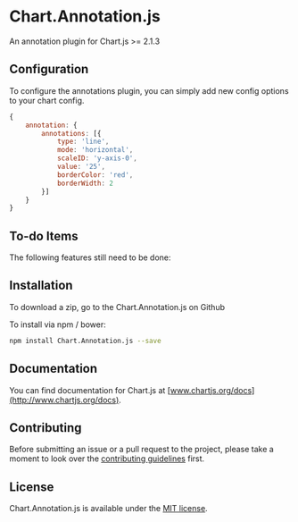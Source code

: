 # Chart.Annotation.js

An annotation plugin for Chart.js >= 2.1.3


## Configuration

To configure the annotations plugin, you can simply add new config options to your chart config.

```javascript
{
	annotation: {
		annotations: [{
			type: 'line',
			mode: 'horizontal',
			scaleID: 'y-axis-0',
			value: '25',
			borderColor: 'red',
			borderWidth: 2
		}]
	}
}
```

## To-do Items
The following features still need to be done:


## Installation

To download a zip, go to the Chart.Annotation.js on Github

To install via npm / bower:

```bash
npm install Chart.Annotation.js --save
```

## Documentation

You can find documentation for Chart.js at [www.chartjs.org/docs](http://www.chartjs.org/docs).

## Contributing

Before submitting an issue or a pull request to the project, please take a moment to look over the [contributing guidelines](https://github.com/chartjs/Chart.Annotation.js/blob/master/CONTRIBUTING.md) first.

## License

Chart.Annotation.js is available under the [MIT license](http://opensource.org/licenses/MIT).
